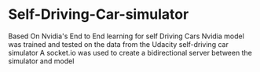 # Self-Driving-Car-simulator
Based On Nvidia's End to End learning for self Driving Cars 
Nvidia model was trained and tested on the data from the Udacity self-driving car simulator
A socket.io was used to create a bidirectional server between the simulator and model
